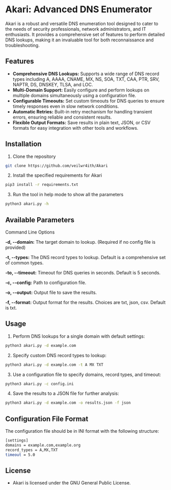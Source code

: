 # Akari: Advanced DNS Enumerator

Akari is a robust and versatile DNS enumeration tool designed to cater to the needs of security professionals, network administrators, and IT enthusiasts. It provides a comprehensive set of features to perform detailed DNS lookups, making it an invaluable tool for both reconnaissance and troubleshooting.

## Features

- **Comprehensive DNS Lookups:** Supports a wide range of DNS record types including A, AAAA, CNAME, MX, NS, SOA, TXT, CAA, PTR, SRV, NAPTR, DS, DNSKEY, TLSA, and LOC.
- **Multi-Domain Support:** Easily configure and perform lookups on multiple domains simultaneously using a configuration file.
- **Configurable Timeouts:** Set custom timeouts for DNS queries to ensure timely responses even in slow network conditions.
- **Automatic Retries:** Built-in retry mechanism for handling transient errors, ensuring reliable and consistent results.
- **Flexible Output Formats:** Save results in plain text, JSON, or CSV formats for easy integration with other tools and workflows.

## Installation

1. Clone the repository

```bash
git clone https://github.com/veilwr4ith/Akari
```

2. Install the specified requirements for Akari

```bash
pip3 install -r requirements.txt
```

3. Run the tool in help mode to show all the parameters

```bash
python3 akari.py -h
```

## Available Parameters

Command Line Options

**-d, --domain:** The target domain to lookup. (Required if no config file is provided)

**-t, --types:** The DNS record types to lookup. Default is a comprehensive set of common types.

**-to, --timeout:** Timeout for DNS queries in seconds. Default is 5 seconds.

**-c, --config:** Path to configuration file.

**-o, --output:** Output file to save the results.

**-f, --format:** Output format for the results. Choices are txt, json, csv. Default is txt.

## Usage

1. Perform DNS lookups for a single domain with default settings:

```bash
python3 akari.py -d example.com
```

2. Specify custom DNS record types to lookup:

```bash
python3 akari.py -d example.com -t A MX TXT
```

3. Use a configuration file to specify domains, record types, and timeout:

```bash
python3 akari.py -c config.ini
```

4. Save the results to a JSON file for further analysis:

```bash
python3 akari.py -d example.com -o results.json -f json
```

## Configuration File Format

The configuration file should be in INI format with the following structure:

```bash
[settings]
domains = example.com,example.org
record_types = A,MX,TXT
timeout = 5.0
```

## License

- Akari is licensed under the GNU General Public License.





